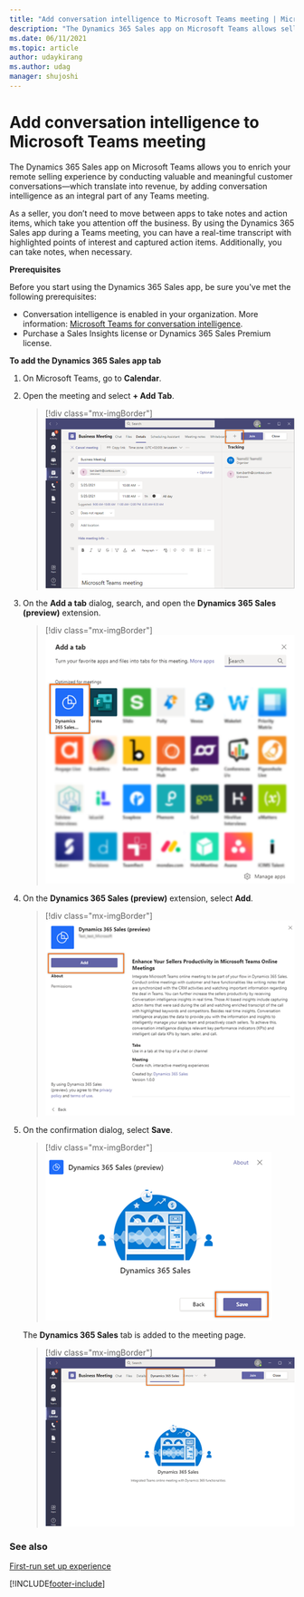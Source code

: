 ```yaml
---
title: "Add conversation intelligence to Microsoft Teams meeting | MicrosoftDocs"
description: "The Dynamics 365 Sales app on Microsoft Teams allows sellers to enrich their Teams remote selling experience, allowing sellers to focus on conducting valuable, and meaningful customer conversations by applying conversation intelligence."
ms.date: 06/11/2021
ms.topic: article
author: udaykirang
ms.author: udag
manager: shujoshi
---
```


# Add conversation intelligence to Microsoft Teams meeting   

The Dynamics 365 Sales app on Microsoft Teams allows you to enrich your remote selling experience by conducting valuable and meaningful customer conversations&mdash;which translate into revenue, by adding conversation intelligence as an integral part of any Teams meeting.    

As a seller, you don’t need to move between apps to take notes and action items, which take you attention off the business. By using the Dynamics 365 Sales app during a Teams meeting, you can have a real-time transcript with highlighted points of interest and captured action items. Additionally, you can take notes, when necessary. 

**Prerequisites**

Before you start using the Dynamics 365 Sales app, be sure you've met the following prerequisites:   
- Conversation intelligence is enabled in your organization. More information: [Microsoft Teams for conversation intelligence](fre-setup-sales-insight-app.md#microsoft-teams-for-conversation-intelligence).
- Purchase a Sales Insights license or Dynamics 365 Sales Premium license.

**To add the Dynamics 365 Sales app tab**

1.	On Microsoft Teams, go to **Calendar**.     
2.	Open the meeting and select **+ Add Tab**.  
    > [!div class="mx-imgBorder"]	
    > ![Select add tab on the meeting page](media/ci-tab-teams-meeting-select-add-tab.png "Select add tab on the meeting page") 

3.	On the **Add a tab** dialog, search, and open the **Dynamics 365 Sales (preview)** extension.   
    > [!div class="mx-imgBorder"]	
    > ![Search and open the Dynamics 365 Sales extension](media/ci-tab-teams-meeting-search-d365-sales-app.png "Search and open the Dynamics 365 Sales extension") 
 
4.	On the **Dynamics 365 Sales (preview)** extension, select **Add**.   
    > [!div class="mx-imgBorder"]	
    > ![Add the Dynamics 365 Sales extension](media/ci-tab-teams-meeting-add-d365-sales-app.png "Add the Dynamics 365 Sales extension") 
 
5.	On the confirmation dialog, select **Save**.   
    > [!div class="mx-imgBorder"]	
    > ![Confirmation message to add the Dynamics 365 Sales extension](media/ci-tab-teams-meeting-add-d365-sales-app-confirmation-message.png "Confirmation message to add the Dynamics 365 Sales extension")  
    
    The **Dynamics 365 Sales** tab is added to the meeting page.    
    
    > [!div class="mx-imgBorder"]	
    > ![The Dynamics 365 Sales extension is added to the meeting](media/ci-tab-teams-meeting-d365-sales-app-added.png "The Dynamics 365 Sales extension is added to the meeting") 

### See also

[First-run set up experience](../sales/fre-setup-sales-insight-app.md)

[!INCLUDE[footer-include](../includes/footer-banner.md)]
